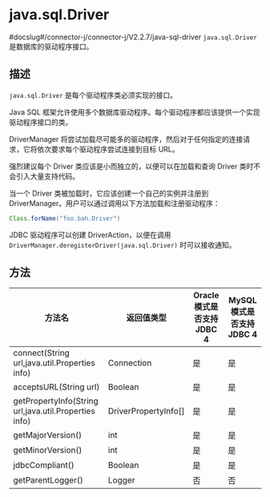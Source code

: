# java.sql.Driver 

#docslug#/connector-j/connector-j/V2.2.7/java-sql-driver
`java.sql.Driver` 是数据库的驱动程序接口。

## 描述 

`java.sql.Driver` 是每个驱动程序类必须实现的接口。

Java SQL 框架允许使用多个数据库驱动程序。每个驱动程序都应该提供一个实现驱动程序接口的类。

DriverManager 将尝试加载尽可能多的驱动程序，然后对于任何指定的连接请求，它将依次要求每个驱动程序尝试连接到目标 URL。

强烈建议每个 Driver 类应该是小而独立的，以便可以在加载和查询 Driver 类时不会引入大量支持代码。

当一个 Driver 类被加载时，它应该创建一个自己的实例并注册到 DriverManager。用户可以通过调用以下方法加载和注册驱动程序：

```java
Class.forName("foo.bah.Driver")
```



JDBC 驱动程序可以创建 DriverAction，以便在调用 `DriverManager.deregisterDriver(java.sql.Driver)` 时可以接收通知。

## 方法 



|  方法名 | 返回值类型 | Oracle 模式是否支持 JDBC 4 | MySQL 模式是否支持 JDBC 4 |
|-------------|----------------|----------------|---------------|
| connect(String url,java.util.Properties info)  | Connection  | 是   | 是     |
| acceptsURL(String url)                         | Boolean     | 是   | 是     |
| getPropertyInfo(String url,java.util.Properties info) | DriverPropertyInfo\[\] | 是    | 是    |
| getMajorVersion()                              | int         | 是   | 是     |
| getMinorVersion()                              | int         | 是   | 是     |
| jdbcCompliant()                                | Boolean     | 是   | 是     |
| getParentLogger()                              | Logger      | 否   | 否     |


